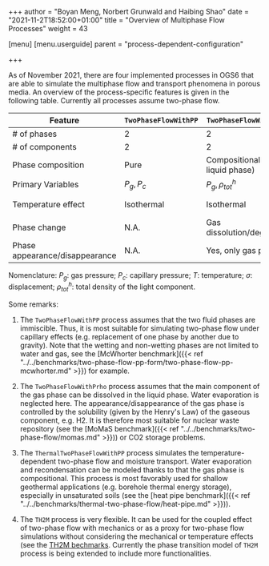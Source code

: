 +++
author = "Boyan Meng, Norbert Grunwald and Haibing Shao"
date = "2021-11-2T18:52:00+01:00"
title = "Overview of Multiphase Flow Processes"
weight = 43

[menu]
  [menu.userguide]
    parent = "process-dependent-configuration"

+++


As of November 2021, there are four implemented processes in OGS6 that are able to simulate the multiphase flow and transport phenomena in porous media. An overview of the process-specific features is given in the following table. Currently all processes assume two-phase flow.

| Feature | `TwoPhaseFlowWithPP` | `TwoPhaseFlowWithPrho` | `ThermalTwoPhaseFlowWithPP` | `TH2M` |
|---|---|---|---|---|
| \# of phases | 2 | 2 | 2 | 2 |
| \# of components | 2 | 2 | 2 | 2 |
| Phase composition | Pure | Compositional (only liquid phase) | Compositional (only gas phase) | Flexible |
| Primary Variables | $P_g, P_c$ | $P_g, \rho^h_{tot}$ | $P_g, P_c, T$ | $P_g, P_c, T, \sigma$ |
| Temperature effect | Isothermal  | Isothermal | Non-isothermal | Non-isothermal |
| Phase change | N.A. | Gas dissolution/degassing | Evaporation/condensation | Evaporation, etc. (WIP) |
| Phase appearance/disappearance | N.A. | Yes, only gas phase | Yes, only liquid phase | ?? (TODO: Norbert) |

Nomenclature: $P_g$: gas pressure; $P_c$: capillary pressure; $T$: temperature; $\sigma$: displacement; $\rho^h_{tot}$: total density of the light component.

Some remarks:
1. The `TwoPhaseFlowWithPP` process assumes that the two fluid phases are immiscible. Thus, it is most suitable for simulating two-phase flow under capillary effects (e.g. replacement of one phase by another due to gravity). Note that the wetting and non-wetting phases are not limited to water and gas, see the [McWhorter benchmark]({{< ref "../../benchmarks/two-phase-flow-pp-form/two-phase-flow-pp-mcwhorter.md" >}}) for example.

2. The `TwoPhaseFlowWithPrho` process assumes that the main component of the gas phase can be dissolved in the liquid phase. Water evaporation is neglected here. The appearance/disappearance of the gas phase is controlled by the solubility (given by the Henry's Law) of the gaseous component, e.g. H2. It is therefore most suitable for nuclear waste repository (see the [MoMaS benchmark]({{< ref "../../benchmarks/two-phase-flow/momas.md" >}})) or CO2 storage problems.

3. The `ThermalTwoPhaseFlowWithPP` process simulates the temperature-dependent two-phase flow and moisture transport. Water evaporation and recondensation can be modeled thanks to that the gas phase is compositional. This process is most favorably used for shallow geothermal applications (e.g. borehole thermal energy storage), especially in unsaturated soils (see the [heat pipe benchmark]({{< ref "../../benchmarks/thermal-two-phase-flow/heat-pipe.md" >}})). 

4. The `TH2M` process is very flexible. It can be used for the coupled effect of two-phase flow with mechanics or as a proxy for two-phase flow simulations without considering the mechanical or temperature effects (see the [TH2M bechmarks](<https://gitlab.opengeosys.org/ogs/ogs/-/tree/master/Tests/Data/TH2M>). Currently the phase transition model of `TH2M` process is being extended to include more functionalities. 